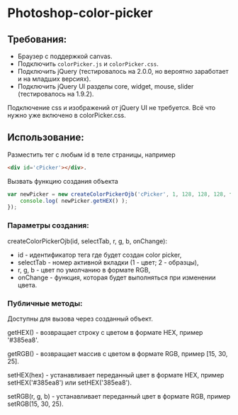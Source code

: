 Photoshop-color-picker
======================


## Требования:

* Браузер с поддержкой canvas.
* Подключить `colorPicker.js` и `colorPicker.css`.
* Подключить jQuery (тестировалось на 2.0.0, но вероятно заработает и на младших версиях).
* Подключить jQuery UI разделы core, widget, mouse, slider (тестировалось на 1.9.2).

Подключение css и изображений от jQuery UI не требуется. Всё что нужно уже включено в colorPicker.css.


## Использование:

Разместить тег с любым id в теле страницы, например
```html
<div id='cPicker'></div>.
```

Вызвать функцию создания объекта
```javascript
var newPicker = new createColorPickerOjb('cPicker', 1, 128, 128, 128, function() {
	console.log( newPicker.getHEX() );
});
```


### Параметры создания: 

createColorPickerOjb(id, selectTab, r, g, b, onChange):

* id - идентификатор тега где будет создан color picker,
* selectTab - номер активной вкладки (1 - цвет; 2 - образцы),
* r, g, b - цвет по умолчанию в формате RGB,
* onChange - функция, которая будет выполняться при изменении цвета.


### Публичные методы:
Доступны для вызова через созданный объект.

getHEX() - возвращает строку с цветом в формате HEX, пример '#385ea8'.

getRGB() - возвращает массив с цветом в формате RGB, пример [15, 30, 25].

setHEX(hex) - устанавливает переданный цвет в формате HEX, пример setHEX('#385ea8') или setHEX('385ea8').

setRGB(r, g, b) - устанавливает переданный цвет в формате RGB, пример setRGB(15, 30, 25). 
